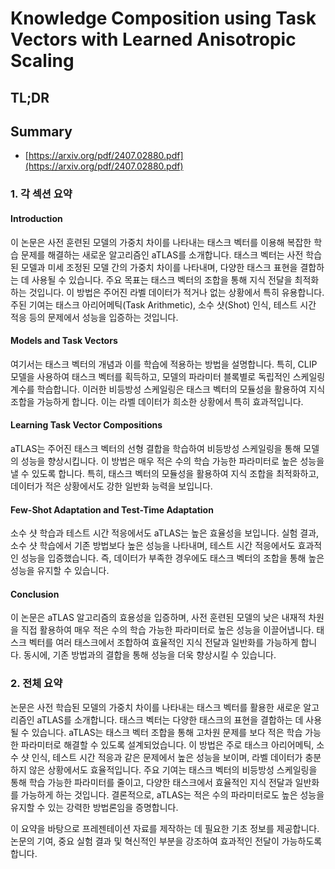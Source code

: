 # Knowledge Composition using Task Vectors with Learned Anisotropic Scaling
## TL;DR
## Summary
- [https://arxiv.org/pdf/2407.02880.pdf](https://arxiv.org/pdf/2407.02880.pdf)

### 1. 각 섹션 요약

#### Introduction
이 논문은 사전 훈련된 모델의 가중치 차이를 나타내는 태스크 벡터를 이용해 복잡한 학습 문제를 해결하는 새로운 알고리즘인 aTLAS를 소개합니다. 태스크 벡터는 사전 학습된 모델과 미세 조정된 모델 간의 가중치 차이를 나타내며, 다양한 태스크 표현을 결합하는 데 사용될 수 있습니다. 주요 목표는 태스크 벡터의 조합을 통해 지식 전달을 최적화하는 것입니다. 이 방법은 주어진 라벨 데이터가 적거나 없는 상황에서 특히 유용합니다. 주된 기여는 태스크 아리어메틱(Task Arithmetic), 소수 샷(Shot) 인식, 테스트 시간 적응 등의 문제에서 성능을 입증하는 것입니다.

#### Models and Task Vectors
여기서는 태스크 벡터의 개념과 이를 학습에 적용하는 방법을 설명합니다. 특히, CLIP 모델을 사용하여 태스크 벡터를 획득하고, 모델의 파라미터 블록별로 독립적인 스케일링 계수를 학습합니다. 이러한 비등방성 스케일링은 태스크 벡터의 모듈성을 활용하여 지식 조합을 가능하게 합니다. 이는 라벨 데이터가 희소한 상황에서 특히 효과적입니다.

#### Learning Task Vector Compositions
aTLAS는 주어진 태스크 벡터의 선형 결합을 학습하여 비등방성 스케일링을 통해 모델의 성능을 향상시킵니다. 이 방법은 매우 적은 수의 학습 가능한 파라미터로 높은 성능을 낼 수 있도록 합니다. 특히, 태스크 벡터의 모듈성을 활용하여 지식 조합을 최적화하고, 데이터가 적은 상황에서도 강한 일반화 능력을 보입니다.

#### Few-Shot Adaptation and Test-Time Adaptation
소수 샷 학습과 테스트 시간 적응에서도 aTLAS는 높은 효율성을 보입니다. 실험 결과, 소수 샷 학습에서 기존 방법보다 높은 성능을 나타내며, 테스트 시간 적응에서도 효과적인 성능을 입증했습니다. 즉, 데이터가 부족한 경우에도 태스크 벡터의 조합을 통해 높은 성능을 유지할 수 있습니다.

#### Conclusion
이 논문은 aTLAS 알고리즘의 효용성을 입증하며, 사전 훈련된 모델의 낮은 내재적 차원을 직접 활용하여 매우 적은 수의 학습 가능한 파라미터로 높은 성능을 이끌어냅니다. 태스크 벡터를 여러 태스크에서 조합하여 효율적인 지식 전달과 일반화를 가능하게 합니다. 동시에, 기존 방법과의 결합을 통해 성능을 더욱 향상시킬 수 있습니다.

### 2. 전체 요약

논문은 사전 학습된 모델의 가중치 차이를 나타내는 태스크 벡터를 활용한 새로운 알고리즘인 aTLAS를 소개합니다. 태스크 벡터는 다양한 태스크의 표현을 결합하는 데 사용될 수 있습니다. aTLAS는 태스크 벡터 조합을 통해 고차원 문제를 보다 적은 학습 가능한 파라미터로 해결할 수 있도록 설계되었습니다. 이 방법은 주로 태스크 아리어메틱, 소수 샷 인식, 테스트 시간 적응과 같은 문제에서 높은 성능을 보이며, 라벨 데이터가 충분하지 않은 상황에서도 효율적입니다. 주요 기여는 태스크 벡터의 비등방성 스케일링을 통해 학습 가능한 파라미터를 줄이고, 다양한 태스크에서 효율적인 지식 전달과 일반화를 가능하게 하는 것입니다. 결론적으로, aTLAS는 적은 수의 파라미터로도 높은 성능을 유지할 수 있는 강력한 방법론임을 증명합니다.

이 요약을 바탕으로 프레젠테이션 자료를 제작하는 데 필요한 기초 정보를 제공합니다. 논문의 기여, 중요 실험 결과 및 혁신적인 부분을 강조하여 효과적인 전달이 가능하도록 합니다.